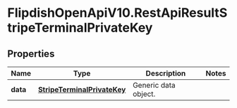 # FlipdishOpenApiV10.RestApiResultStripeTerminalPrivateKey

## Properties
Name | Type | Description | Notes
------------ | ------------- | ------------- | -------------
**data** | [**StripeTerminalPrivateKey**](StripeTerminalPrivateKey.md) | Generic data object. | 


